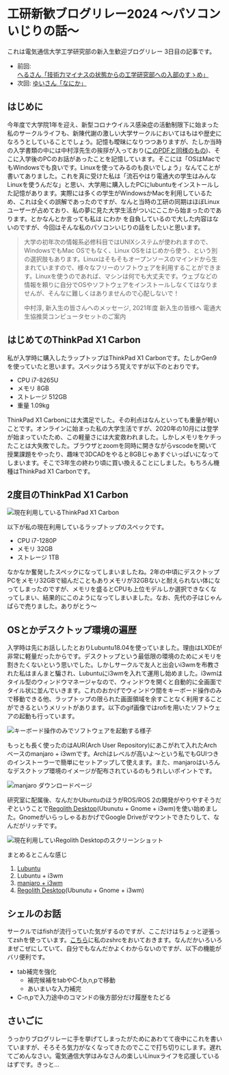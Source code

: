 # 工研新歓ブログリレー2024 〜パソコンいじりの話〜

これは電気通信大学工学研究部の新入生歓迎ブログリレー 3日目の記事です。

- 前回: [へるさん「技術力マイナスの状態からの工学研究部への入部のすゝめ」](https://helkun.dev/blog/koken-shinkan2024/)
- 次回: [ゆいさん「なにか」]()

## はじめに

今年度で大学院1年を迎え、新型コロナウイルス感染症の活動制限下に始まった私のサークルライフも、新陳代謝の激しい大学サークルにおいてはもはや歴史になろうとしていることでしょう。記憶も曖昧になりつつありますが、たしか当時の入学書類の中には中村淳先生の挨拶が入っており([このPDFと同様のもの](https://text.univ.coop/puk/START/nus_common/webapp/data_file_im/html_file/uec/21%E4%B8%80%E8%88%AC%E7%94%9F%E5%90%91%E3%81%91%E6%8E%B2%E8%BC%89%E7%94%A8%E8%A1%A8%E7%B4%99%E3%81%A8%E3%83%91%E3%82%BD%E3%82%B3%E3%83%B3.pdf))、そこに入学後のPCのお話があったことを記憶しています。そこには「OSはMacでもWindowsでも良いです。Linuxを使ってみるのも良いでしょう」なんてことが書いてありました。これを真に受けた私は「流石やはり電通大の学生はみんなLinuxを使うんだな」と思い、大学用に購入したPCにlubuntuをインストールした記憶があります。実際には多くの学生がWindowsかMacを利用しているため、これは全くの誤解であったのですが、なんと当時の工研の同期はほぼLinuxユーザーが占めており、私の夢に見た大学生活がついにここから始まったのであります。とかなんとか言っても私は にわか を自負しているので大した内容はないのですが、今回はそんな私のパソコンいじりの話をしたいと思います。

> 大学の初年次の情報系必修科目ではUNIXシステムが使われますので、WindowsでもMac OSでもなく、Linux OSをはじめから使う、という別の選択肢もあります。Linuxはそもそもオープンソースのマインドから生まれていますので、様々なフリーのソフトウェアを利用することができます。Linuxを使うのであれば、マシンは何でも大丈夫です。ウェブなどの情報を頼りに自分でOSやソフトウェアをインストールしなくてはなりませんが、そんなに難しくはありませんので心配しないで！
> 
> 中村淳, 新入生の皆さんへのメッセージ, 2021年度 新入生の皆様へ 電通大生協推奨コンピュータセットのご案内


## はじめてのThinkPad X1 Carbon

私が入学時に購入したラップトップはThinkPad X1 Carbonです。たしかGen9を使っていたと思います。スペックはうろ覚えですが以下のとおりです。

- CPU i7-8265U
- メモリ 8GB
- ストレージ 512GB
- 重量 1.09kg


ThinkPad X1 Carbonには大満足でした。その利点はなんといっても重量が軽いことです。オンラインに始まった私の大学生活ですが、2020年の10月には登学が始まっていたため、この軽量さには大変救われました。しかしメモリをケチったことは大失敗でした。ブラウザとzoomを同時に開きながらvscodeを開いて授業課題をやったり、趣味で3DCADをやると8GBじゃあすぐいっぱいになってしまいます。そこで3年生の終わり頃に買い換えることにしました。もちろん機種はThinkPad X1 Carbonです。


## 2度目のThinkPad X1 Carbon

![現在利用しているThinkPad X1 Carbon](./tpx1.png)

以下が私の現在利用しているラップトップのスペックです。

- CPU i7-1280P
- メモリ 32GB
- ストレージ 1TB

なかなか奮発したスペックになってしまいましたね。2年の中頃にデスクトップPCをメモリ32GBで組んだこともありメモリが32GBないと耐えられない体になってしまったのですが、メモリを盛るとCPUも上位モデルしか選択できなくなってしまい、結果的にこのようになってしまいました。なお、先代の子はじゃんぱらで売りました。ありがとう〜

## OSとかデスクトップ環境の遍歴

入学時は先にお話ししたとおりLubuntu18.04を使っていました。理由はLXDEが非常に軽量だったからです。デスクトップという最低限の環境のためにメモリを割きたくないという思いでした。しかしサークルで友人と出会いi3wmを布教された私はまんまと騙され、Lubuntuにi3wmを入れて運用し始めました。i3wmはタイル型のウィンドウマネージャなので、ウィンドウを開くと自動的に全画面でタイル状に並んでいきます。これのおかげでウィンドウ間をキーボード操作のみで移動できる他、ラップトップの限られた画面領域を余すことなく利用することができるというメリットがあります。以下のgif画像ではrofiを用いたソフトウェアの起動も行っています。

![キーボード操作のみでソフトウェアを起動する様子](./i3wm.gif)

もっとも長く使ったのはAUR(Arch User Repository)にあこがれて入れたArchベースのmanjaro + i3wmです。Archはレベルが高いよ〜という私でもGUIつきのインストーラーで簡単にセットアップして使えます。また、manjaroはいろんなデスクトップ環境のイメージが配布されているのもうれしいポイントです。


![manjaro ダウンロードページ](./manjaro.png)

研究室に配属後、なんだかUbuntuのほうがROS/ROS 2の開発がやりやすそうだぞということで[Regolith Desktop](https://regolith-desktop.com/ja/)(Ubunutu + Gnome + i3wm)を使い始めました。GnomeがいらっしゃるおかげでGoogle Driveがマウントできたりして、なんだがリッチです。

![現在利用していRegolith Desktopのスクリーンショット](./regolith.png)

まとめるとこんな感じ

1. [Lubuntu](https://lubuntu.me/)
2. Lubuntu + i3wm
3. [manjaro + i3wm](https://manjaro.org/download/)
4. [Regolith Desktop](https://regolith-desktop.com/ja/)(Ubunutu + Gnome + i3wm)


## シェルのお話

サークルではfishが流行っていた気がするのですが、ここだけはちょっと逆張ってzshを使っています。[こちら](https://github.com/ybasviel/my-zshrc)に私のzshrcをおいておきます。なんだかいろいろまぜこぜにしていて、自分でもなんだかよくわからないのですが、以下の機能がバリ便利です。

- tab補完を強化
    - 補完候補をtabやC-f,b,n,pで移動
    - あいまいな入力補完
- C-n,pで入力途中のコマンドの後方部分だけ履歴をたどる


## さいごに

うっかりブログリレーに手を挙げてしまったがためにあわてて夜中にこれを書いていますが、そろそろ気力がなくなってきたのでここで打ち切りにします。遅れてごめんなさい。電気通信大学はみなさんの楽しいLinuxライフを応援しているはずです。きっと…